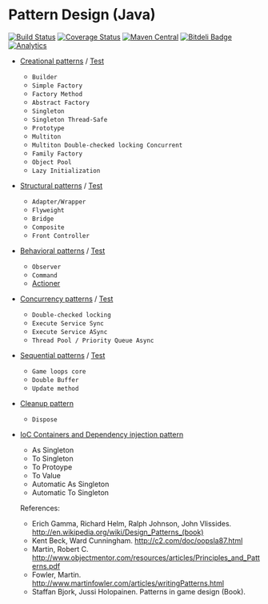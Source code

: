 Pattern Design (Java)
==============
[![Build Status](https://travis-ci.org/vicboma1/pattern-design.svg)](https://travis-ci.org/vicboma1/pattern-design)
[![Coverage Status](https://coveralls.io/repos/vicboma1/pattern-design/badge.svg?branch=master&service=github)](https://coveralls.io/github/vicboma1/pattern-design?branch=master)
[![Maven Central](https://maven-badges.herokuapp.com/maven-central/org.eluder.coveralls/coveralls-maven-plugin/badge.svg)](https://maven-badges.herokuapp.com/maven-central/org.eluder.coveralls/coveralls-maven-plugin/)
[![Bitdeli Badge](https://d2weczhvl823v0.cloudfront.net/vicboma1/pattern-design/trend.png)](https://bitdeli.com/free "Bitdeli Badge")[![Analytics](https://ga-beacon.appspot.com/UA-68658653-1/pattern-design/readme)](https://github.com/igrigorik/ga-beacon)


* [Creational patterns](https://github.com/vicboma1/pattern-design/tree/master/source/src/main/java/creational) / [Test](https://github.com/vicboma1/pattern-design/tree/master/source/src/test/java/creational)
  * ```Builder```
  * ```Simple Factory```
  * ```Factory Method```
  * ```Abstract Factory```
  * ```Singleton```
  * ```Singleton Thread-Safe```
  * ```Prototype```
  * ```Multiton```
  * ```Multiton Double-checked locking Concurrent``` 
  * ```Family Factory```
  * ```Object Pool```
  * ```Lazy Initialization```
  
* [Structural patterns](https://github.com/vicboma1/pattern-design/tree/master/source/src/main/java/structural) / [Test](https://github.com/vicboma1/pattern-design/tree/master/source/src/test/java/structural)
  * ```Adapter/Wrapper```
  * ```Flyweight```
  * ```Bridge```
  * ```Composite```
  * ```Front Controller```

* [Behavioral patterns](https://github.com/vicboma1/pattern-design/tree/master/source/src/main/java/behavioral) / [Test](https://github.com/vicboma1/pattern-design/tree/master/source/src/test/java/behavioral)
  * ```Observer```
  * ```Command```
  * [Actioner](https://github.com/vicboma1/CommandMapper)
  

* [Concurrency patterns](https://github.com/vicboma1/pattern-design/tree/master/source/src/main/java/concurrency) / [Test](https://github.com/vicboma1/pattern-design/tree/master/source/src/test/java/concurrency)
  * ```Double-checked locking```
  * ```Execute Service Sync```
  * ```Execute Service ASync```
  * ```Thread Pool / Priority Queue Async```

* [Sequential patterns](https://github.com/victorakamon/sequential-patterns) / [Test](https://github.com/vicboma1/sequential-patterns/tree/master/test)
  * ```Game loops core```
  * ```Double Buffer```
  * ```Update method```

* [Cleanup pattern](https://github.com/vicboma1/pattern-design/tree/master/source/src/main/java/cleanup)
  * ```Dispose```

* [IoC Containers and Dependency injection pattern ](https://github.com/vicboma1/Injector)
  * As Singleton
  * To Singleton
  * To Protoype
  * To Value
  * Automatic As Singleton 
  * Automatic To Singleton


  References:
  * Erich Gamma, Richard Helm, Ralph Johnson, John Vlissides. http://en.wikipedia.org/wiki/Design_Patterns_(book)
  * Kent Beck, Ward Cunningham. http://c2.com/doc/oopsla87.html
  * Martin, Robert C. http://www.objectmentor.com/resources/articles/Principles_and_Patterns.pdf
  * Fowler, Martin. http://www.martinfowler.com/articles/writingPatterns.html
  * Staffan Bjork, Jussi Holopainen. Patterns in game design (Book).
   


